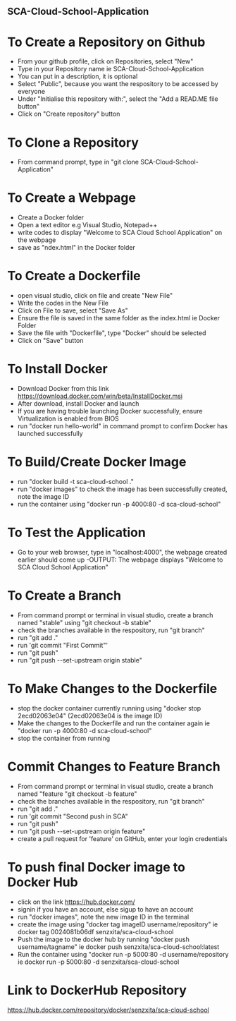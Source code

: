 ## SCA-Cloud-School-Application

# To Create a Repository on Github
- From your github profile, click on Repositories, select "New"
- Type in your Repository name ie SCA-Cloud-School-Application
- You can put in a description, it is optional 
- Select "Public", because you want the respository to be accessed by everyone
- Under "Initialise this repository with:", select the "Add a READ.ME file button"
- Click on "Create repository" button

# To Clone a Repository
- From command prompt, type in "git clone SCA-Cloud-School-Application"

# To Create a Webpage
- Create a Docker folder
- Open a text editor e.g Visual Studio, Notepad++
- write codes to display "Welcome to SCA Cloud School Application" on the webpage
- save as "ndex.html" in the Docker folder

# To Create a Dockerfile
- open visual studio, click on file and create "New File"
- Write the codes in the New File
- Click on File to save, select "Save As"
- Ensure the file is saved in the same folder as the index.html ie Docker Folder
- Save the file with "Dockerfile", type "Docker" should be selected
- Click on "Save" button

# To Install Docker
- Download Docker from this link https://download.docker.com/win/beta/InstallDocker.msi
- After download, install Docker and launch
- If you are having trouble launching Docker successfully, ensure Virtualization is enabled from BIOS
- run "docker run hello-world" in command prompt to confirm Docker has launched successfully

# To Build/Create Docker Image
- run "docker build -t sca-cloud-school ."
- run "docker images" to check the image has been successfully created, note the image ID
- run the container using "docker run -p 4000:80 -d sca-cloud-school"


# To Test the Application
- Go to your web browser, type in "localhost:4000", the webpage created earlier should come up
-OUTPUT: The webpage displays "Welcome to SCA Cloud School Application"

# To Create a Branch
- From command prompt or terminal in visual studio, create a branch named "stable" using "git checkout -b stable"
- check the branches available in the respository, run "git branch"
- run "git add ."
- run 'git commit "First Commit"'
- run "git push"
- run "git push --set-upstream origin stable"

# To Make Changes to the Dockerfile
- stop the docker container currently running using "docker stop 2ecd02063e04" (2ecd02063e04 is the image ID)
- Make the changes to the Dockerfile and run the container again ie "docker run -p 4000:80 -d sca-cloud-school"
- stop the container from running
 
# Commit Changes to Feature Branch
- From command prompt or terminal in visual studio, create a branch named "feature "git checkout -b feature"
- check the branches available in the respository, run "git branch"
- run "git add ."
- run 'git commit "Second push in SCA"
- run "git push"
- run "git push --set-upstream origin feature"
- create a pull request for 'feature' on GitHub, enter your login credentials

# To push final Docker image to Docker Hub
- click on the link https://hub.docker.com/
- signin if you have an account, else sigup to have an account
- run "docker images", note the new image ID in the terminal
- create the image using "docker tag imageID username/repository" ie docker tag 0024081b06df senzxita/sca-cloud-school
- Push the image to the docker hub by running "docker push  username/tagname" ie docker push senzxita/sca-cloud-school:latest
- Run the container using "docker run -p 5000:80 -d username/repository ie docker run -p 5000:80 -d senzxita/sca-cloud-school
 
# Link to DockerHub Repository
https://hub.docker.com/repository/docker/senzxita/sca-cloud-school




